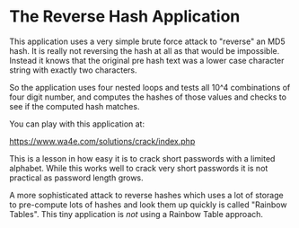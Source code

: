 The Reverse Hash Application
============================

This application uses a very simple brute force attack to
"reverse" an MD5 hash.  It is really not reversing the hash
at all as that would be impossible.  Instead it knows that
the original pre hash text was a lower case character string with
exactly two characters.

So the application uses four nested loops and tests all
10^4 combinations of four digit number, and computes the
hashes of those values and checks to see if the computed hash
matches.

You can play with this application at:

https://www.wa4e.com/solutions/crack/index.php

This is a lesson in how easy it is to crack short passwords
with a limited alphabet.  While this works well to crack
very short passwords it is not practical as password
length grows.

A more sophisticated attack to reverse hashes which uses a
lot of storage to pre-compute lots of hashes and look them up
quickly is called "Rainbow Tables".  This tiny application
is *not* using a Rainbow Table approach.
